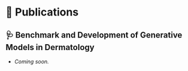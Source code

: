 
# 📝 Publications 
## 🩺 Benchmark and Development of Generative Models in Dermatology
- _Coming soon._
